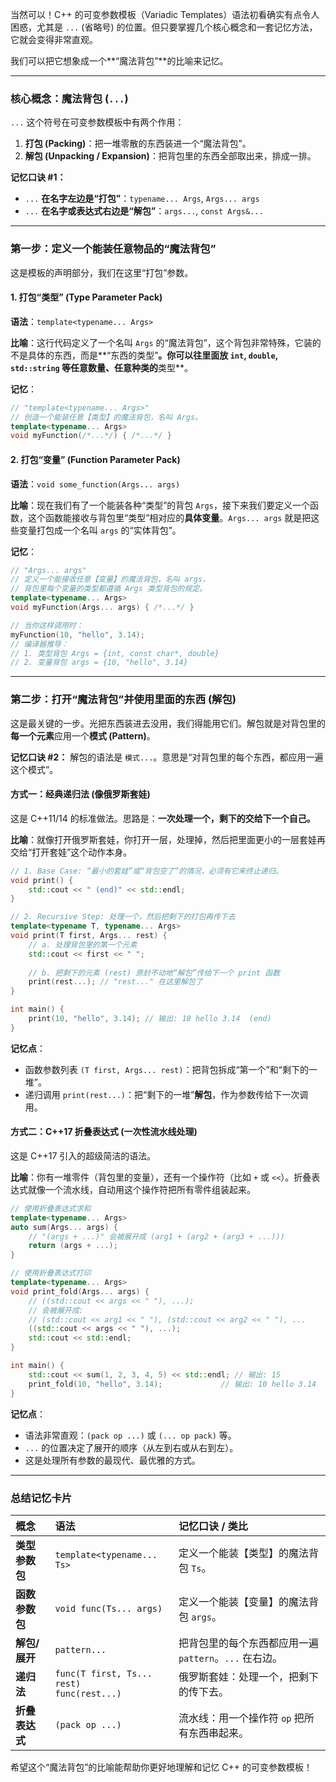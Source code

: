 当然可以！C++ 的可变参数模板（Variadic Templates）语法初看确实有点令人困惑，尤其是 `...` (省略号) 的位置。但只要掌握几个核心概念和一套记忆方法，它就会变得非常直观。

我们可以把它想象成一个\*\*“魔法背包”\*\*的比喻来记忆。

-----

### 核心概念：魔法背包 (`...`)

`...` 这个符号在可变参数模板中有两个作用：

1.  **打包 (Packing)**：把一堆零散的东西装进一个“魔法背包”。
2.  **解包 (Unpacking / Expansion)**：把背包里的东西全部取出来，排成一排。

**记忆口诀 \#1：**

  * `...` **在名字左边是“打包”**：`typename... Args`, `Args... args`
  * `...` **在名字或表达式右边是“解包”**：`args...`, `const Args&...`

-----

### 第一步：定义一个能装任意物品的“魔法背包”

这是模板的声明部分，我们在这里“打包”参数。

#### 1\. 打包“类型” (Type Parameter Pack)

**语法**：`template<typename... Args>`

**比喻**：这行代码定义了一个名叫 `Args` 的“魔法背包”，这个背包非常特殊，它装的不是具体的东西，而是\*\*“东西的类型”**。你可以往里面放 `int`, `double`, `std::string` 等任意数量、任意种类的**类型\*\*。

**记忆**：

```cpp
// "template<typename... Args>"
// 创造一个能装任意【类型】的魔法背包，名叫 Args。
template<typename... Args> 
void myFunction(/*...*/) { /*...*/ }
```

#### 2\. 打包“变量” (Function Parameter Pack)

**语法**：`void some_function(Args... args)`

**比喻**：现在我们有了一个能装各种“类型”的背包 `Args`，接下来我们要定义一个函数，这个函数能接收与背包里“类型”相对应的**具体变量**。`Args... args` 就是把这些变量打包成一个名叫 `args` 的“实体背包”。

**记忆**：

```cpp
// "Args... args"
// 定义一个能接收任意【变量】的魔法背包，名叫 args，
// 背包里每个变量的类型都遵循 Args 类型背包的规定。
template<typename... Args>
void myFunction(Args... args) { /*...*/ }

// 当你这样调用时：
myFunction(10, "hello", 3.14);
// 编译器推导：
// 1. 类型背包 Args = {int, const char*, double}
// 2. 变量背包 args = {10, "hello", 3.14}
```

-----

### 第二步：打开“魔法背包”并使用里面的东西 (解包)

这是最关键的一步。光把东西装进去没用，我们得能用它们。解包就是对背包里的**每一个元素**应用一个**模式 (Pattern)**。

**记忆口诀 \#2：**
解包的语法是 `模式...`。意思是“对背包里的每个东西，都应用一遍这个模式”。

#### 方式一：经典递归法 (像俄罗斯套娃)

这是 C++11/14 的标准做法。思路是：**一次处理一个，剩下的交给下一个自己。**

**比喻**：就像打开俄罗斯套娃，你打开一层，处理掉，然后把里面更小的一层套娃再交给“打开套娃”这个动作本身。

```cpp
// 1. Base Case: “最小的套娃”或“背包空了”的情况，必须有它来终止递归。
void print() {
    std::cout << " (end)" << std::endl;
}

// 2. Recursive Step: 处理一个，然后把剩下的打包再传下去
template<typename T, typename... Args>
void print(T first, Args... rest) {
    // a. 处理背包里的第一个元素
    std::cout << first << " ";
    
    // b. 把剩下的元素 (rest) 原封不动地“解包”传给下一个 print 函数
    print(rest...); // "rest..." 在这里解包了
}

int main() {
    print(10, "hello", 3.14); // 输出: 10 hello 3.14  (end)
}
```

**记忆点**：

  * 函数参数列表 `(T first, Args... rest)`：把背包拆成“第一个”和“剩下的一堆”。
  * 递归调用 `print(rest...)`：把“剩下的一堆”**解包**，作为参数传给下一次调用。

#### 方式二：C++17 折叠表达式 (一次性流水线处理)

这是 C++17 引入的超级简洁的语法。

**比喻**：你有一堆零件（背包里的变量），还有一个操作符（比如 `+` 或 `<<`）。折叠表达式就像一个流水线，自动用这个操作符把所有零件组装起来。

```cpp
// 使用折叠表达式求和
template<typename... Args>
auto sum(Args... args) {
    // "(args + ...)" 会被展开成 (arg1 + (arg2 + (arg3 + ...)))
    return (args + ...); 
}

// 使用折叠表达式打印
template<typename... Args>
void print_fold(Args... args) {
    // ((std::cout << args << " "), ...);
    // 会被展开成:
    // (std::cout << arg1 << " "), (std::cout << arg2 << " "), ...
    ((std::cout << args << " "), ...);
    std::cout << std::endl;
}

int main() {
    std::cout << sum(1, 2, 3, 4, 5) << std::endl; // 输出: 15
    print_fold(10, "hello", 3.14);             // 输出: 10 hello 3.14 
}
```

**记忆点**：

  * 语法非常直观：`(pack op ...)` 或 `(... op pack)` 等。
  * `...` 的位置决定了展开的顺序（从左到右或从右到左）。
  * 这是处理所有参数的最现代、最优雅的方式。

-----

### 总结记忆卡片

| 概念 | 语法 | 记忆口诀 / 类比 |
| :--- | :--- | :--- |
| **类型参数包** | `template<typename... Ts>` | 定义一个能装【类型】的魔法背包 `Ts`。 |
| **函数参数包** | `void func(Ts... args)` | 定义一个能装【变量】的魔法背包 `args`。 |
| **解包/展开** | `pattern...` | 把背包里的每个东西都应用一遍 `pattern`。`...` 在右边。 |
| **递归法** | `func(T first, Ts... rest)`<br>`func(rest...)` | 俄罗斯套娃：处理一个，把剩下的传下去。 |
| **折叠表达式** | `(pack op ...)` | 流水线：用一个操作符 `op` 把所有东西串起来。 |

希望这个“魔法背包”的比喻能帮助你更好地理解和记忆 C++ 的可变参数模板！